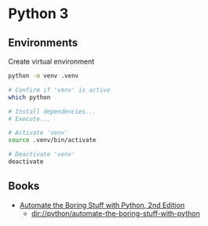 
# Python 3


## Environments

Create virtual environment
```sh
python -m venv .venv

# Confirm if 'venv' is active
which python

# Install dependencies...
# Execute...

# Activate 'venv'
source .venv/bin/activate

# Deactivate 'venv'
deactivate
```


## Books

- [Automate the Boring Stuff with Python, 2nd Edition](https://automatetheboringstuff.com/)
    - [dir://python/automate-the-boring-stuff-with-python](https://github.com/gfarfanb/ai-training/tree/main/python/automate-the-boring-stuff-with-python)
